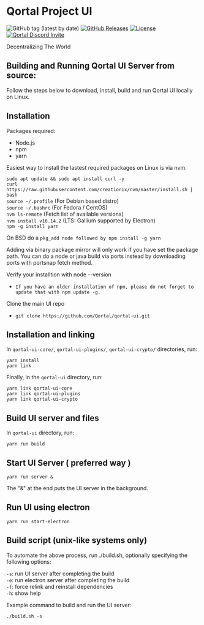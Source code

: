 # Qortal Project UI

![GitHub tag (latest by date)](https://img.shields.io/github/v/tag/Qortal/qortal-ui?label=latest%20version)
[![GitHub Releases](https://img.shields.io/github/downloads/Qortal/qortal-ui/latest/total)](https://github.com/Qortal/qortal-ui/releases/latest)
[![License](https://img.shields.io/badge/license-GPL--3.0-blue)](https://opensource.org/licenses/GPL-3.0)
[![Qortal Discord Invite](https://img.shields.io/discord/745037351163527189?color=%237289DA&label=chat&logo=discord&logoColor=white)](https://discord.com/invite/54UyhB7)

Decentralizing The World

Building and Running Qortal UI Server from source:
----------------------------------------------------
Follow the steps below to download, install, build and run Qortal UI locally on Linux.


Installation
------------
Packages required:
 - Node.js
 - npm
 - yarn

Easiest way to install the lastest required packages on Linux is via nvm. 

``` sudo apt update && sudo apt install curl -y ``` <br/>
``` curl https://raw.githubusercontent.com/creationix/nvm/master/install.sh | bash ``` <br/>
``` source ~/.profile ``` (For Debian based distro) <br/>
``` source ~/.bashrc ``` (For Fedora / CentOS) <br/>
``` nvm ls-remote ``` (Fetch list of available versions) <br/>
``` nvm install v16.14.2 ```  (LTS: Gallium supported by Electron) <br/>
``` npm -g install yarn ``` <br/> 

On BSD do a ``` pkg_add node followed by npm install -g yarn ```

Adding via binary package mirror will only work if you have set the package path. You can do a node or java build via ports instead by downloading ports with portsnap fetch method.

Verify your installtion with node --version <br/>
- ``` If you have an older installation of npm, please do not forget to update that with npm update -g. ```

Clone the main UI repo
 - ``` git clone https://github.com/Qortal/qortal-ui.git ```

Installation and linking
------------------------
In `qortal-ui-core/`, `qortal-ui-plugins/`, `qortal-ui-crypto/`  directories, run: 
```
yarn install
yarn link
```

Finally, in the `qortal-ui` directory, run:
```
yarn link qortal-ui-core
yarn link qortal-ui-plugins
yarn link qortal-ui-crypto
```



Build UI server and files
-------------------------
In `qortal-ui` directory, run:
```
yarn run build
```

Start UI Server ( preferred way )
---------------
```
yarn run server &
```
The "&" at the end puts the UI server in the background.

Run UI using electron
---------------------
```
yarn run start-electron
```

Build script (unix-like systems only)
-------------------------------------
To automate the above process, run ./build.sh, optionally specifying the following options:

`-s`: run UI server after completing the build<br />
`-e`: run electron server after completing the build<br />
`-f`: force relink and reinstall dependencies<br />
`-h`: show help<br />

Example command to build and run the UI server:
```
./build.sh -s
```
